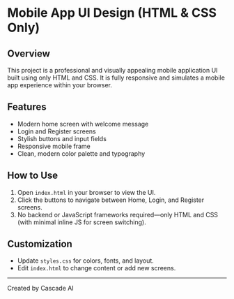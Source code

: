 # Mobile App UI Design (HTML & CSS Only)

## Overview
This project is a professional and visually appealing mobile application UI built using only HTML and CSS. It is fully responsive and simulates a mobile app experience within your browser.

## Features
- Modern home screen with welcome message
- Login and Register screens
- Stylish buttons and input fields
- Responsive mobile frame
- Clean, modern color palette and typography

## How to Use
1. Open `index.html` in your browser to view the UI.
2. Click the buttons to navigate between Home, Login, and Register screens.
3. No backend or JavaScript frameworks required—only HTML and CSS (with minimal inline JS for screen switching).

## Customization
- Update `styles.css` for colors, fonts, and layout.
- Edit `index.html` to change content or add new screens.

---
Created by Cascade AI
